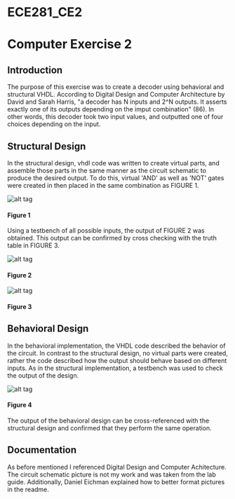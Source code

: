 ECE281_CE2
==========

# Computer Exercise 2

## Introduction

The purpose of this exercise was to create a decoder using behavioral and structural VHDL. According to Digital Design and Computer Architecture by David and Sarah Harris, "a decoder has N inputs and 2^N outputs. It asserts exactly one of its outputs depending on the imput combination" (86). In other words, this decoder took two input values, and outputted one of four choices depending on the input.

## Structural Design

In the structural design, vhdl code was written to create virtual parts, and assemble those parts in the same manner as the circuit schematic to produce the desired output. To do this, virtual 'AND' as well as 'NOT' gates were created in then placed in the same combination as FIGURE 1.

![alt tag](https://raw2.github.com/seanbapty/ECE281_CE2/master/CircuitSchematic.jpg)
#### Figure 1

Using a testbench of all possible inputs, the output of FIGURE 2 was obtained. This output can be confirmed by cross checking with the truth table in FIGURE 3.

![alt tag](https://raw2.github.com/seanbapty/ECE281_CE2/master/StructuralTestbenchOutput.JPG)
#### Figure 2


![alt tag](https://raw2.github.com/seanbapty/ECE281_CE2/master/truthtable.JPG)
#### Figure 3

## Behavioral Design

In the behavioral implementation, the VHDL code described the behavior of the circuit. In contrast to the structural design, no virtual parts were created, rather the code described how the output should behave based on different inputs. As in the structural implementation, a testbench was used to check the output of the design.

![alt tag](https://raw2.github.com/seanbapty/ECE281_CE2/master/BehavioralTestbenchOutput.JPG)
#### Figure 4

The output of the behavioral design can be cross-referenced with the structural design and confirmed that they perform the same operation.

## Documentation
As before mentioned I referenced Digital Design and Computer Achitecture. The circuit schematic picture is not my work and was taken from the lab guide. Additionally, Daniel Eichman explained how to better format pictures in the readme.
